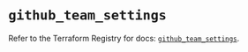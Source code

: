# `github_team_settings`

Refer to the Terraform Registry for docs: [`github_team_settings`](https://registry.terraform.io/providers/integrations/github/6.4.0/docs/resources/team_settings).
